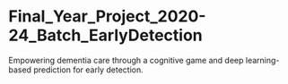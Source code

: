# Final_Year_Project_2020-24_Batch_EarlyDetection
Empowering dementia care through a cognitive game and deep learning-based prediction for early detection.
